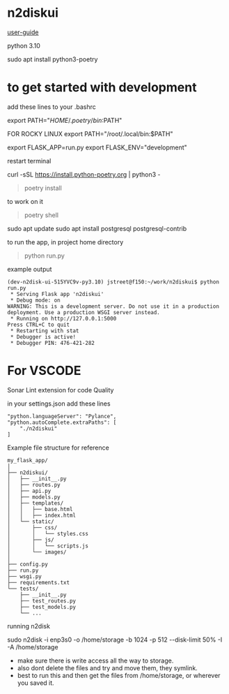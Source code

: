 # n2diskui
[user-guide](https://shop.firstlight.net/wp-content/uploads/2014/05/n2disk-UsersGuide.pdf)

python 3.10

sudo apt install python3-poetry 

# to get started with development

add these lines to your .bashrc 

export PATH="$HOME/.poetry/bin:$PATH" 

FOR ROCKY LINUX
export PATH="/root/.local/bin:$PATH"

export FLASK_APP=run.py
export FLASK_ENV="development"

restart terminal 

curl -sSL https://install.python-poetry.org | python3 -

> poetry install 

to work on it 

> poetry shell


sudo apt update 
sudo apt install postgresql postgresql-contrib 

to run the app, in project home directory

> python run.py

example output

```
(dev-n2disk-ui-515YVC9v-py3.10) jstreet@f150:~/work/n2diskui$ python run.py
 * Serving Flask app 'n2diskui'
 * Debug mode: on
WARNING: This is a development server. Do not use it in a production deployment. Use a production WSGI server instead.
 * Running on http://127.0.0.1:5000
Press CTRL+C to quit
 * Restarting with stat
 * Debugger is active!
 * Debugger PIN: 476-421-282
```
# For VSCODE
Sonar Lint extension for code Quality

in your settings.json add these lines
```
"python.languageServer": "Pylance",
"python.autoComplete.extraPaths": [
    "./n2diskui"
]
```

Example file structure for reference
```
my_flask_app/
│
├── n2diskui/
│   ├── __init__.py
│   ├── routes.py
│   ├── api.py
│   ├── models.py
│   ├── templates/
│   │   ├── base.html
│   │   ├── index.html
│   └── static/
│       ├── css/
│       │   └── styles.css
│       ├── js/
│       │   └── scripts.js
│       └── images/
│
├── config.py
├── run.py
├── wsgi.py
├── requirements.txt
└── tests/
    ├── __init__.py
    ├── test_routes.py
    ├── test_models.py
    └── ...

```

running n2disk 

sudo n2disk -i enp3s0 -o /home/storage -b 1024 -p 512 --disk-limit 50% -I -A /home/storage

- make sure there is write access all the way to storage.
- also dont delete the files and try and move them, they symlink.
- best to run this and then get the files from /home/storage, or wherever you saved it.
